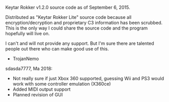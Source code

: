 Keytar Rokker v1.2.0 source code as of September 6, 2015.

Distributed as "Keytar Rokker Lite" source code because all encryption/decryption and proprietary C3 information has been scrubbed. This is the only way I could share the source code and the program hopefully will live on.

I can't and will not provide any support. But I'm sure there are talented people out there who can make good use of this.

- TrojanNemo


sdasda7777, Ma 2018:
- Not really sure if just Xbox 360 supported, guessing Wii and PS3 would work with some controller emulation (X360ce)
- Added MIDI output support
- Planned revision of GUI
